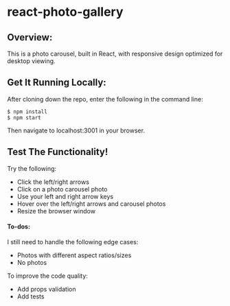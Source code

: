 # react-photo-gallery

## Overview:

This is a photo carousel, built in React, with responsive design optimized for desktop viewing.

## Get It Running Locally:

After cloning down the repo, enter the following in the command line:

```console
$ npm install
$ npm start
```

Then navigate to localhost:3001 in your browser.

## Test The Functionality!

Try the following:

- Click the left/right arrows
- Click on a photo carousel photo
- Use your left and right arrow keys
- Hover over the left/right arrows and carousel photos
- Resize the browser window

#### To-dos:

I still need to handle the following edge cases:
- Photos with different aspect ratios/sizes
- No photos

To improve the code quality:
- Add props validation
- Add tests